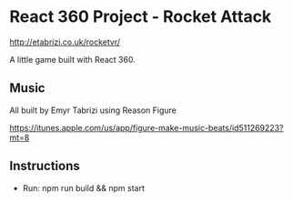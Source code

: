 # React 360 Project - Rocket Attack

http://etabrizi.co.uk/rocketvr/


A little game built with React 360. 


## Music

All built by Emyr Tabrizi using Reason Figure 

https://itunes.apple.com/us/app/figure-make-music-beats/id511269223?mt=8


## Instructions

- Run:
npm run build && npm start

